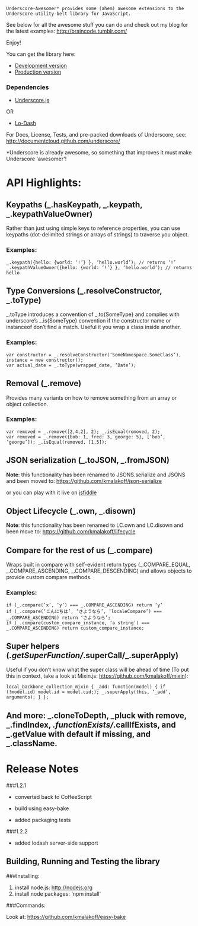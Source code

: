 ````
Underscore-Awesomer* provides some (ahem) awesome extensions to the Underscore utility-belt library for JavaScript.
````

See below for all the awesome stuff you can do and check out my blog for the latest examples: http://braincode.tumblr.com/

Enjoy!

You can get the library here:

* [Development version][1]
* [Production version][2]

### Dependencies

* [Underscore.js][3]

OR

* [Lo-Dash][4]


For Docs, License, Tests, and pre-packed downloads of Underscore, see: http://documentcloud.github.com/underscore/

*Underscore is already awesome, so something that improves it must make
Underscore 'awesomer'!


# API Highlights:

## Keypaths (_.hasKeypath, _.keypath, _.keypathValueOwner)
Rather than just using simple keys to reference properties, you can use keypaths (dot-delimited strings or arrays of strings) to traverse you object.

### Examples:

````
_.keypath({hello: {world: ‘!’} }, ‘hello.world’); // returns ‘!’
_.keypathValueOwner({hello: {world: ‘!’} }, ‘hello.world’); // returns hello
````

## Type Conversions (_.resolveConstructor, _.toType)
_.toType introduces a convention of _.to{SomeType} and complies with underscore’s _.is{SomeType} convention if the constructor name or instanceof don’t find a match. Useful it you wrap a class inside another.

### Examples:

````
var constructor = _.resolveConstructor(‘SomeNamespace.SomeClass’), instance = new constructor();
var actual_date = _.toType(wrapped_date, ‘Date’);
````

## Removal (_.remove)
Provides many variants on how to remove something from an array or object collection.

### Examples:

````
var removed = _.remove([2,4,2], 2); _.isEqual(removed, 2);
var removed = _.remove({bob: 1, fred: 3, george: 5}, [‘bob’, ‘george’]); _.isEqual(removed, [1,5]);
````

## JSON serialization (_.toJSON, _.fromJSON)

**Note**: this functionality has been renamed to JSONS.serialize and JSONS and been moved to: https://github.com/kmalakoff/json-serialize

or you can play with it live on [jsfiddle][5]

## Object Lifecycle (_.own, _.disown)

**Note**: this functionality has been renamed to LC.own and LC.disown and been move to: https://github.com/kmalakoff/lifecycle

## Compare for the rest of us (_.compare)
Wraps built in compare with self-evident return types (_.COMPARE_EQUAL, _.COMPARE_ASCENDING, _.COMPARE_DESCENDING) and allows objects to provide custom compare methods.

### Examples:

````
if (_.compare(‘x’, ‘y’) === _.COMPARE_ASCENDING) return ‘y’
if (_.compare(‘こんにちは’, ‘さようなら’, ‘localeCompare’) === _.COMPARE_ASCENDING) return ‘さようなら’;
if (_.compare(custom_compare_instance, ‘a string’) === _.COMPARE_ASCENDING) return custom_compare_instance;
````

## Super helpers (_.getSuperFunction/_.superCall/_.superApply)
Useful if you don’t know what the super class will be ahead of time (To put this in context, take a look at Mixin.js: https://github.com/kmalakoff/mixin):

````
local_backbone_collection_mixin { _add: function(model) { if (!model.id) model.id = model.cid;); _.superApply(this, ‘_add’, arguments); } };
````

## And more: _.cloneToDepth, _pluck with remove, _.findIndex, _.functionExists/_.callIfExists, and _.getValue with default if missing, and _.className.

# Release Notes

###1.2.1

- converted back to CoffeeScript

- build using easy-bake

- added packaging tests

###1.2.2

- added lodash server-side support

Building, Running and Testing the library
-----------------------

###Installing:

1. install node.js: http://nodejs.org
2. install node packages: 'npm install'

###Commands:

Look at: https://github.com/kmalakoff/easy-bake


[1]: http://cloud.github.com/downloads/kmalakoff/underscore-awesomer/underscore-awesomer-1.2.2.js
[2]: http://cloud.github.com/downloads/kmalakoff/underscore-awesomer/underscore-awesomer-1.2.2.min.js
[3]: http://documentcloud.github.com/underscore/
[4]: http://lodash.com/
[5]: http://jsfiddle.net/kmalakoff/VkNaa/
